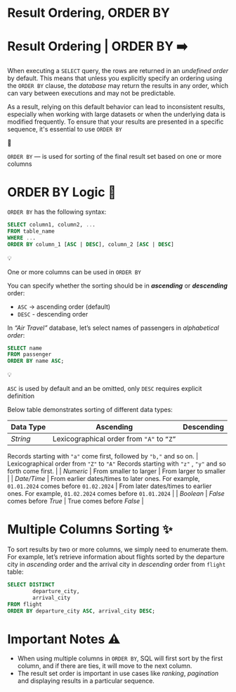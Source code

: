 # Result Ordering, ORDER BY

# Result Ordering | ORDER BY ➡️

When executing a `SELECT` query, the rows are returned in an *undefined order* by default. This means that unless you explicitly specify an ordering using the `ORDER BY` clause, the *database* may return the results in any order, which can vary between executions and may not be predictable. 

As a result, relying on this default behavior can lead to inconsistent results, especially when working with large datasets or when the underlying data is modified frequently. To ensure that your results are presented in a specific sequence, it's essential to use `ORDER BY`

<aside>
📖

`ORDER BY` — is used for sorting of the final result set based on one or more columns

</aside>

# ORDER BY Logic 🧩

`ORDER BY` has the following syntax:

```sql
SELECT column1, column2, ...
FROM table_name
WHERE ...
ORDER BY column_1 [ASC | DESC], column_2 [ASC | DESC]
```

<aside>
💡

One or more columns can be used in `ORDER BY`

</aside>

You can specify whether the sorting should be in ***ascending*** or ***descending*** order:

- `ASC` → ascending order (default)
- `DESC` - descending order

In *“Air Travel”* database, let’s select names of passengers in *alphabetical order*:

```sql
SELECT name
FROM passenger
ORDER BY name ASC;
```

<aside>
💡

`ASC` is used by default and an be omitted, only `DESC` requires explicit definition 

</aside>

Below table demonstrates sorting of different data types:

| **Data Type** | **Ascending**  | **Descending** |
| --- | --- | --- |
| *String* | Lexicographical order from `"A"` to `“Z”`

Records starting with `"a"` come first, followed by `"b,"` and so on. | Lexicographical order from `"Z"` to `"A"` 
Records starting with `"z"` , `"y"` and so forth come first. |
| *Numeric* | From smaller to larger | From larger to smaller |
| *Date/Time* | From earlier dates/times to later ones. 
For example, `01.01.2024` comes before `01.02.2024` | From later dates/times to earlier ones.
For example, `01.02.2024` comes before `01.01.2024` |
| *Boolean* | *False* comes before *True* | True comes before *False* |

# Multiple Columns Sorting ✨

To sort results by two or more columns, we simply need to enumerate them. For example, let’s retrieve information about flights sorted by the departure city in *ascending* order and the arrival city in *descending* order from `flight` table:

```sql
SELECT DISTINCT
		departure_city,
		arrival_city
FROM flight
ORDER BY departure_city ASC, arrival_city DESC;
```

# **Important Notes ⚠️**

- When using multiple columns in `ORDER BY`, SQL will first sort by the first column, and if there are ties, it will move to the next column.
- The result set order is important in use cases like *ranking*, *pagination* and displaying results in a particular sequence.